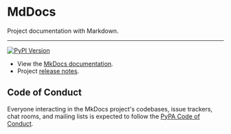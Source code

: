 # MdDocs

Project documentation with Markdown.

---

[![PyPI Version][pypi-v-image]][pypi-v-link]

- View the [MkDocs documentation][mddocs].
- Project [release notes][release-notes].

## Code of Conduct

Everyone interacting in the MkDocs project's codebases, issue trackers, chat
rooms, and mailing lists is expected to follow the [PyPA Code of Conduct].

[pypi-v-image]: https://img.shields.io/pypi/v/mddocs.svg
[pypi-v-link]: https://pypi.python.org/pypi/mddocs

[mddocs]: https://pymddocs.web.app
[release-notes]: https://pymddocs.web.app/about/release-notes/

[PyPA Code of Conduct]: https://www.pypa.io/en/latest/code-of-conduct/
